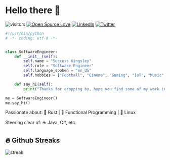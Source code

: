 # Hello there 👋

![visitors](https://visitor-badge.laobi.icu/badge?page_id=xosnrdev.xosnrdev)
[![Open Source Love](https://badges.frapsoft.com/os/v1/open-source.svg?v=102)](https://github.com/ellerbrock/open-source-badge/)
[![LinkedIn](https://img.shields.io/badge/LinkedIn-0A66C2?style=flat&logo=linkedin&logoColor=white)](https://www.linkedin.com/in/xosnrdev0)
[![Twitter](https://img.shields.io/badge/Twitter-1DA1F2?style=flat&logo=X&logoColor=white)](https://twitter.com/xosnrdev)

```python
#!/usr/bin/python
# -*- coding: utf-8 -*-


class SoftwareEngineer:
    def __init__(self):
        self.name = "Success Kingsley"
        self.role = "Software Engineer"
        self.language_spoken = "en_US"
        self.hobbies = ["Football", "Cinema", "Gaming", "IoT", "Music", "Traveling"]

    def say_hi(self):
        print("Thanks for dropping by, hope you find some of my work interesting.")

me = SoftwareEngineer()
me.say_hi()
```
Passionate about: 🦀 Rust | 🧮 Functional Programming | 🐧 Linux

Steering clear of: ☕ Java, C#, etc.
## 🔥 Github Streaks

![streak](https://github-readme-streak-stats.herokuapp.com/?user=xosnrdev&stroke=ffffff&background=0E1217&ring=8B959E&fire=ffffff&currStreakNum=ffffff&currStreakLabel=fff&sideNums=ffffff&sideLabels=8B959E&dates=ffffff)

